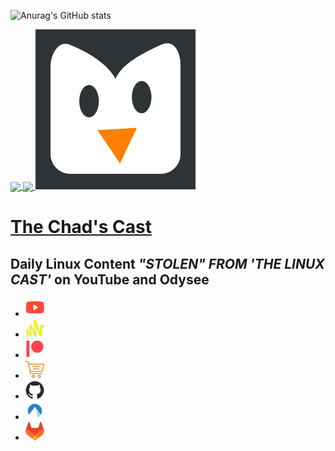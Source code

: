 ![Anurag's GitHub stats](https://github-readme-stats.vercel.app/api?username=slimtux&theme=radical&show_icons=true)



<a href="https://github.com/slimtux/github-readme-stats">
  <img align="center" src="https://github-readme-stats.vercel.app/api/top-langs/?username=slimtux&theme=vue&hide=roff,scss,VimScript,html,javascript&layout=donut"/>
</a>
<a href="https://github.com/slimtux/convoychat">
  <img align="center" src="https://github-readme-stats.vercel.app/api/top-langs/?username=slimtux&theme=flag-india&hide=roff,scss,VimScript,html" />
</a>


<!DOCTYPE html>
<html lang="en">

<head>
  <meta charset="utf-8">
  <meta name="viewport" content="width=device-width, initial-scale=1.0">
  <title>The Linux Test</title>
  <meta name="description" content="Daily Linux Content on YouTube and Odysee">
  <meta name="generator" content="Eleventy v1.0.2">
  <link rel="alternate" href="/feed/feed.xml" type="application/atom+xml" title="The Linux Cast">
  <link rel="alternate" href="/feed/feed.json" type="application/json" title="The Linux Cast">
  <link rel="shortcut icon" href="/img/favicon.png">
  <link rel="stylesheet" href="/css/style.css">
  <link rel="stylesheet" href="/css/tlc.css">
</head>

<body>
  <a href="/"><img src="/img/logo.png" alt="logo" class="logo"></a>
  <h1 class="header"><a href="/">The Chad's Cast</a></h1>
  <h2 class="subheader">Daily Linux Content <i>"STOLEN" FROM 'THE LINUX CAST'</i> on YouTube and Odysee</h2>
  <ul class="menu center">
    <li>
      <a href="https://youtube.com/@SlimTux" target="_blank"><img src="/img/youtube.png" title="Subscribe on YouTube"
          class="menu"></a>
    </li>
    <li>
      <a href="https://anchor.fm/@SlimTux" target="_blank"><img src="/img/anchor.png" title="Subscribe on Anchor"
          class="menu"></a>
    </li>
    <li>
      <a href="https://patreon.com/@SlimTux" target="_blank"><img src="/img/patreon.png" title="Support on Patreon"
          class="menu"></a>
    </li>
    <li>
      <a href="https://odysee.com/@JighaSchad" target="_blank"><img src="/img/store.png" title="Shop in our store"
          class="menu"></a>
    </li>
    <li>
      <a href="https://github.com/SlimTux" target="_blank"><img src="/img/github.png" title="Find My Dotfiles"
          class="menu"></a>
    </li>
    <li>
      <a href="https://codeberg.org/SlimTux" target="_blank"><img src="/img/codeberg-blue.png" title="Find My Dotfiles"
          class="menu"></a>
    </li>
    <li>
      <a href="https://gitlab.com/SlimTux1" target="_blank"><img src="/img/gitlab.png" title="Find My Dotfiles"
          class="menu"></a>
    </li>
  </ul>

  <main class="tmpl-home">

